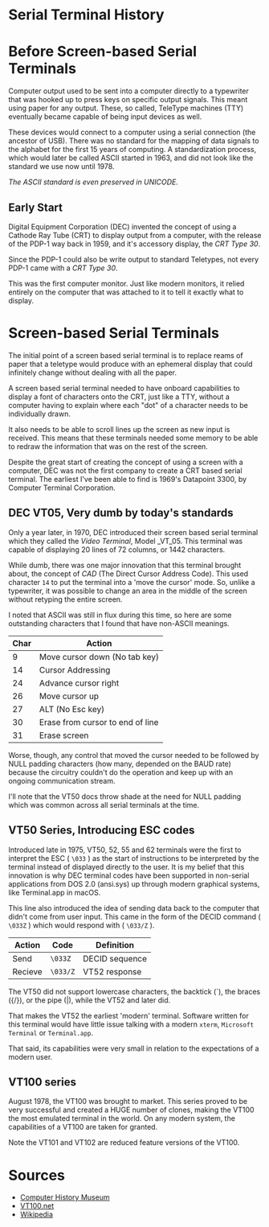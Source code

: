 # Serial Terminal History

# Before Screen-based Serial Terminals

Computer output used to be sent into a computer directly to a typewriter 
that was hooked up to press keys on specific output signals.
This meant using paper for any output.  These, so called, TeleType
machines (TTY) eventually became capable of being input devices as well.

These devices would connect to a computer using a serial connection
(the ancestor of USB).  There was no standard for the mapping of data
signals to the alphabet for the first 15 years of computing.
A standardization process, which would later be called ASCII started
in 1963, and did not look like the standard we use now until 1978.

*The ASCII standard is even preserved in UNICODE.*

## Early Start

Digital Equipment Corporation (DEC) invented the concept
of using a Cathode Ray Tube (CRT) to display output from a computer,
with the release of the PDP-1 way back in 1959, and it's accessory
display, the _CRT Type 30_.

Since the PDP-1 could also be write output to standard Teletypes,
not every PDP-1 came with a _CRT Type 30_.

This was the first computer monitor.  Just like modern monitors, it relied
entirely on the computer that was attached to it to tell it exactly what to
display.

# Screen-based Serial Terminals

The initial point of a screen based serial terminal is to replace
reams of paper that a teletype would produce with an ephemeral
display that could infinitely change without dealing with all the
paper.

A screen based serial terminal needed to have onboard capabilities
to display a font of characters onto the CRT, just like a TTY,
without a computer having to explain where each "dot" of a character
needs to be individually drawn.

It also needs to be able to scroll lines up the screen as new input 
is received.  This means that these terminals needed some memory to
be able to redraw the information that was on the rest of the screen.

Despite the great start of creating the concept of using a
screen with a computer, DEC was not the first company 
to create a CRT based serial terminal.  The earliest I've been able
to find is 1969's Datapoint 3300, by Computer Terminal Corporation.

## DEC VT05, Very dumb by today's standards

Only a year later, in 1970, DEC introduced their screen based serial
terminal which they called the _Video Terminal_, Model _VT_05.
This terminal was capable of displaying 20 lines of 72 columns, or 1442
characters.

While dumb, there was one major innovation that this terminal brought
about, the concept of _CAD_ (The Direct Cursor Address Code).
This used character `14` to put the terminal into a 'move the cursor'
mode.  So, unlike a typewriter, it was possible to change an
area in the middle of the screen without retyping the entire screen.

I noted that ASCII was still in flux during this time, so here are some
outstanding characters that I found that have non-ASCII meanings.

| Char | Action |
|---|---|
| 9  | Move cursor down (No tab key) |
| 14 | Cursor Addressing |
| 24 | Advance cursor right |
| 26 | Move cursor up |
| 27 | ALT (No Esc key) |
| 30 | Erase from cursor to end of line |
| 31 | Erase screen |

Worse, though, any control that moved the cursor needed to be
followed by NULL padding characters (how many, depended on the
BAUD rate) because the circuitry couldn't do the operation and keep
up with an ongoing communication stream.

I'll note that the VT50 docs throw shade at the need for NULL padding
which was common across all serial terminals at the time.

## VT50 Series, Introducing ESC codes

Introduced late in 1975, VT50, 52, 55 and 62 terminals were the first 
to interpret the ESC ( `\033` ) as the start of instructions to be
interpreted by the terminal instead of displayed directly to the user.
It is my belief that this innovation is why DEC terminal codes
have been supported in non-serial applications from DOS 2.0
(ansi.sys) up through modern graphical systems,
like Terminal.app in macOS.

This line also introduced the idea of sending data back to the computer 
that didn't come from user input.  This came in the form of the
DECID command ( `\033Z` ) which would respond with ( `\033/Z` ).

| Action | Code | Definition |
|----|----|----|
| Send    | `\033Z`  | DECID sequence |
| Recieve | `\033/Z` | VT52 response |

The VT50 did not support lowercase characters, the backtick (\`),
the braces ({/}), or the pipe (|), while the VT52 and later did.

That makes the VT52 the earliest 'modern' terminal.  Software written
for this terminal would have little issue talking with a modern
`xterm`, `Microsoft Terminal` or `Terminal.app`.

That said, its capabilities were very small in relation to the 
expectations of a modern user.

## VT100 series

August 1978, the VT100 was brought to market.  This series proved to be 
very successful and created a HUGE number of clones, making the VT100 the
most emulated terminal in the world.  On any modern system, the capabilities
of a VT100 are taken for granted.

Note the VT101 and VT102 are reduced feature versions of the VT100.

# Sources

* [Computer History Museum](https://computerhistory.org/)
* [VT100.net](https://vt100.net/)
* [Wikipedia](https://wikipedia.org/)

